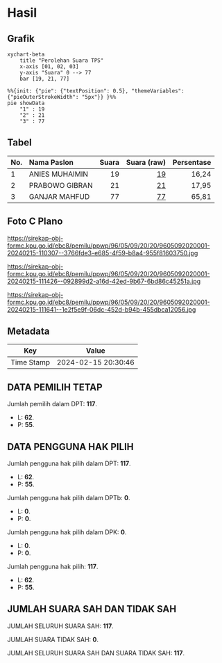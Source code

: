 # Hasil

## Grafik

```mermaid
xychart-beta
    title "Perolehan Suara TPS"
    x-axis [01, 02, 03]
    y-axis "Suara" 0 --> 77
    bar [19, 21, 77]
```

```mermaid
%%{init: {"pie": {"textPosition": 0.5}, "themeVariables": {"pieOuterStrokeWidth": "5px"}} }%%
pie showData
    "1" : 19
    "2" : 21
    "3" : 77
```

## Tabel

| No. | Nama Paslon    | Suara | Suara (raw) | Persentase |
|:--- |:-------------- | -----:| -----------:| ----------:|
| 1   | ANIES MUHAIMIN | 19    | [19][p-1]   | 16,24      |
| 2   | PRABOWO GIBRAN | 21    | [21][p-2]   | 17,95      |
| 3   | GANJAR MAHFUD  | 77    | [77][p-3]   | 65,81      |


[p-1]: https://github.com/gigit-pemilu/pemilu-2024-96-papua-barat-daya/blob/main/pilpres/hitung-suara/sub/96-papua-barat-daya/sub/05-maybrat/sub/09-ayamaru-utara/sub/2020-nauwita/sub/001-tps/sub/paslon-1.txt
[p-2]: https://github.com/gigit-pemilu/pemilu-2024-96-papua-barat-daya/blob/main/pilpres/hitung-suara/sub/96-papua-barat-daya/sub/05-maybrat/sub/09-ayamaru-utara/sub/2020-nauwita/sub/001-tps/sub/paslon-2.txt
[p-3]: https://github.com/gigit-pemilu/pemilu-2024-96-papua-barat-daya/blob/main/pilpres/hitung-suara/sub/96-papua-barat-daya/sub/05-maybrat/sub/09-ayamaru-utara/sub/2020-nauwita/sub/001-tps/sub/paslon-3.txt

## Foto C Plano

https://sirekap-obj-formc.kpu.go.id/ebc8/pemilu/ppwp/96/05/09/20/20/9605092020001-20240215-110307--3766fde3-e685-4f59-b8a4-955f81603750.jpg

https://sirekap-obj-formc.kpu.go.id/ebc8/pemilu/ppwp/96/05/09/20/20/9605092020001-20240215-111426--092899d2-a16d-42ed-9b67-6bd86c45251a.jpg

https://sirekap-obj-formc.kpu.go.id/ebc8/pemilu/ppwp/96/05/09/20/20/9605092020001-20240215-111641--1e2f5e9f-06dc-452d-b94b-455dbca12056.jpg


## Metadata

| Key        | Value               |
| ---------- | ------------------- |
| Time Stamp | 2024-02-15 20:30:46 |


## DATA PEMILIH TETAP

Jumlah pemilih dalam DPT: **117**.
 * L: **62**.
 * P: **55**.

## DATA PENGGUNA HAK PILIH

Jumlah pengguna hak pilih dalam DPT: **117**.
 * L: **62**.
 * P: **55**.

Jumlah pengguna hak pilih dalam DPTb: **0**.
 * L: **0**.
 * P: **0**.

Jumlah pengguna hak pilih dalam DPK: **0**.
 * L: **0**.
 * P: **0**.

Jumlah pengguna hak pilih: **117**.
 * L: **62**.
 * P: **55**.

## JUMLAH SUARA SAH DAN TIDAK SAH

JUMLAH SELURUH SUARA SAH: **117**.

JUMLAH SUARA TIDAK SAH: **0**.

JUMLAH SELURUH SUARA SAH DAN SUARA TIDAK SAH: **117**.


